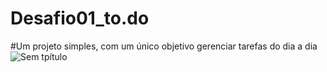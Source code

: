 #   Desafio01_to.do 
#Um projeto simples, com um único objetivo gerenciar tarefas do dia a dia 
![Sem tpítulo](https://user-images.githubusercontent.com/72922695/134788607-f003e81f-520e-45e9-b971-cc66758ef58f.png)

